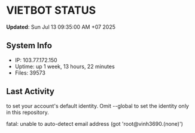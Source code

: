 # VIETBOT STATUS
**Updated**: Sun Jul 13 09:35:00 AM +07 2025

## System Info
- IP: 103.77.172.150
- Uptime: up 1 week, 13 hours, 22 minutes
- Files: 39573

## Last Activity

to set your account's default identity.
Omit --global to set the identity only in this repository.

fatal: unable to auto-detect email address (got 'root@vinh3690.(none)')
